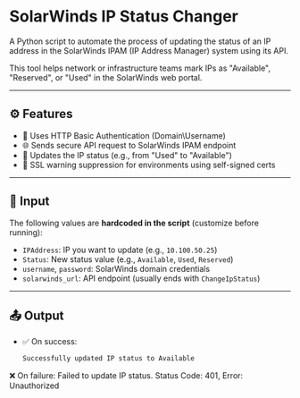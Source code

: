 # SolarWinds IP Status Changer

A Python script to automate the process of updating the status of an IP address in the SolarWinds IPAM (IP Address Manager) system using its API.

This tool helps network or infrastructure teams mark IPs as "Available", "Reserved", or "Used" in the SolarWinds web portal.

---

## ⚙️ Features

- 🔐 Uses HTTP Basic Authentication (Domain\Username)
- 🌐 Sends secure API request to SolarWinds IPAM endpoint
- 📝 Updates the IP status (e.g., from "Used" to "Available")
- 🚫 SSL warning suppression for environments using self-signed certs

---

## 🧾 Input

The following values are **hardcoded in the script** (customize before running):

- `IPAddress`: IP you want to update (e.g., `10.100.50.25`)
- `Status`: New status value (e.g., `Available`, `Used`, `Reserved`)
- `username`, `password`: SolarWinds domain credentials
- `solarwinds_url`: API endpoint (usually ends with `ChangeIpStatus`)

---

## 📤 Output

- ✅ On success:  
  ```bash
  Successfully updated IP status to Available
  
❌ On failure:
Failed to update IP status. Status Code: 401, Error: Unauthorized


